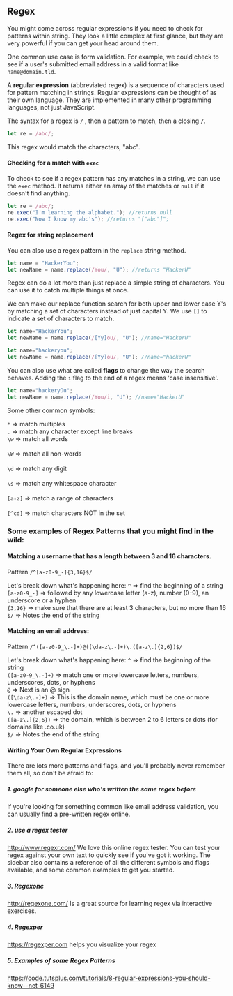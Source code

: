 ## Regex

You might come across regular expressions if you need to check for patterns within string. They look a little complex at first glance, but they are very powerful if you can get your head around them.  

One common use case is form validation. For example, we could check to see if a user's submitted email address in a valid format like `name@domain.tld`. 

A **regular expression** (abbreviated regex) is a sequence of characters used for pattern matching in strings. Regular expressions can be thought of as their own language. They are implemented in many other programming languages, not just JavaScript.

The syntax for a regex is `/` , then a pattern to match, then a closing `/`.

```js
let re = /abc/;
```
This regex would match the characters, "abc".

#### Checking for a match with `exec`

To check to see if a regex pattern has any matches in a string, we can use the `exec` method. It returns either an array of the matches or `null` if it doesn't find anything. 

```js
let re = /abc/;
re.exec("I'm learning the alphabet."); //returns null
re.exec("Now I know my abc's"); //returns "["abc"]";
```

#### Regex for string replacement

You can also use a regex pattern in the `replace` string method.  

```js
let name = "HackerYou";
let newName = name.replace(/You/, "U"); //returns "HackerU"
```

Regex can do a lot more than just replace a simple string of characters. You can use it to catch multiple things at once. 

We can make our replace function search for both upper and lower case Y's by matching a set of characters instead of just capital Y. We use `[]` to indicate a set of characters to match.

```js
let name="HackerYou";
let newName = name.replace(/[Yy]ou/, "U"); //name="HackerU"

let name="hackeryou";
let newName = name.replace(/[Yy]ou/, "U"); //name="hackerU"
```

You can also use what are called **flags** to change the way the search behaves.  Adding the `i` flag to the end of a regex means 'case insensitive'.

```js
let name="hackeryOu";
let newName = name.replace(/You/i, "U"); //name="HackerU"
```

Some other common symbols:

`*` => match multiples<br>
`.` => match any character except line breaks<br>
`\w` => match all words <br>   
`\W` => match all non-words  <br>  
`\d` => match any digit <br>   
`\s` => match any whitespace character   <br>  
`[a-z]` => match a range of characters   <br>  
`[^cd]` => match characters NOT in the set    <br>

### Some examples of Regex Patterns that you might find in the wild:

#### Matching a username that has a length between 3 and 16 characters.

Pattern
`/^[a-z0-9_-]{3,16}$/`

Let's break down what's happening here:
`^` => find the beginning of a string<br>
`[a-z0-9_-]` => followed by any lowercase letter (a-z), number (0-9), an underscore or a hyphen<br>
`{3,16}` => make sure that there are at least 3 characters, but no more than 16<br>
`$/` => Notes the end of the string<br>

#### Matching an email address:

Pattern
`/^([a-z0-9_\.-]+)@([\da-z\.-]+)\.([a-z\.]{2,6})$/`

Let's break down what's happening here:
`^` => find the beginning of the string<br>
`([a-z0-9_\.-]+)` => match one or more lowercase letters, numbers, underscores, dots, or hyphens<br>
`@` => Next is an @ sign<br>
`([\da-z\.-]+)` => This is the domain name, which must be one or more lowercase letters, numbers, underscores, dots, or hyphens<br>
`\.` => another escaped dot<br>
 `([a-z\.]{2,6})` => the domain, which is between 2 to 6 letters or dots (for domains like .co.uk)<br>
`$/` => Notes the end of the string<br>

#### Writing Your Own Regular Expressions

There are lots more patterns and flags, and you'll probably never remember them all, so don't be afraid to:

##### 1. google for someone else who's written the same regex before

If you're looking for something common like email address validation, you can usually find a pre-written regex online.

##### 2. use a regex tester

<http://www.regexr.com/> We love this online regex tester. You can test your regex against your own text to quickly see if you've got it working. The sidebar also contains a reference of all the different symbols and flags available, and some common examples to get you started.

##### 3. Regexone

<http://regexone.com/> Is a great source for learning regex via interactive exercises.

##### 4. Regexper

<https://regexper.com> helps you visualize your regex

##### 5. Examples of some Regex Patterns
<https://code.tutsplus.com/tutorials/8-regular-expressions-you-should-know--net-6149>


